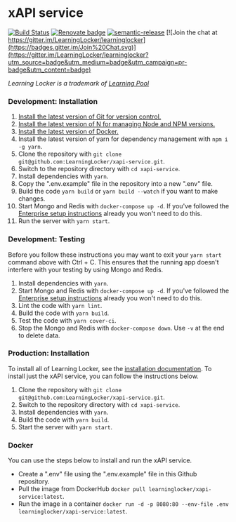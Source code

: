 # xAPI service

[![Build Status](https://circleci.com/gh/LearningLocker/xapi-service/tree/master.svg?style=shield&circle-token=b6b0c9f734e6e7d76a59e8dcf9d0e05eb2fef542)](https://circleci.com/gh/LearningLocker/xapi-service)
[![Renovate badge](https://img.shields.io/badge/Renovate-enabled-brightgreen.svg)](https://renovateapp.com/)
[![semantic-release](https://img.shields.io/badge/%20%20%F0%9F%93%A6%F0%9F%9A%80-semantic--release-e10079.svg)](https://github.com/semantic-release/semantic-release)
[![Join the chat at https://gitter.im/LearningLocker/learninglocker](https://badges.gitter.im/Join%20Chat.svg)](https://gitter.im/LearningLocker/learninglocker?utm_source=badge&utm_medium=badge&utm_campaign=pr-badge&utm_content=badge)

*Learning Locker is a trademark of [Learning Pool](http://learningpool.com)*

### Development: Installation

1. [Install the latest version of Git for version control.](https://git-scm.com/downloads)
1. [Install the latest version of N for managing Node and NPM versions.](https://github.com/tj/n#third-party-installers)
1. [Install the latest version of Docker.](https://docs.docker.com/get-docker/)
1. Install the latest version of yarn for dependency management with `npm i -g yarn`.
1. Clone the repository with `git clone git@github.com:LearningLocker/xapi-service.git`.
1. Switch to the repository directory with `cd xapi-service`.
1. Install dependencies with `yarn`.
1. Copy the ".env.example" file in the repository into a new ".env" file.
1. Build the code `yarn build` or `yarn build --watch` if you want to make changes.
1. Start Mongo and Redis with `docker-compose up -d`. If you've followed the [Enterprise setup instructions](https://github.com/LearningLocker/enterprise/blob/master/README.md) already you won't need to do this.
1. Run the server with `yarn start`.

### Development: Testing

Before you follow these instructions you may want to exit your `yarn start` command above with Ctrl + C. This ensures that the running app doesn't interfere with your testing by using Mongo and Redis.

1. Install dependencies with `yarn`.
1. Start Mongo and Redis with `docker-compose up -d`. If you've followed the [Enterprise setup instructions](https://github.com/LearningLocker/enterprise/blob/master/README.md) already you won't need to do this.
1. Lint the code with `yarn lint`.
1. Build the code with `yarn build`.
1. Test the code with `yarn cover-ci`.
1. Stop the Mongo and Redis with `docker-compose down`. Use `-v` at the end to delete data.

### Production: Installation
To install all of Learning Locker, see the [installation documentation](http://docs.learninglocker.net/guides-installing/). To install just the xAPI service, you can follow the instructions below.

1. Clone the repository with `git clone git@github.com:LearningLocker/xapi-service.git`.
1. Switch to the repository directory with `cd xapi-service`.
1. Install dependencies with `yarn`.
1. Build the code with `yarn build`.
1. Start the server with `yarn start`.

### Docker
You can use the steps below to install and run the xAPI service.

- Create a ".env" file using the ".env.example" file in this Github repository.
- Pull the image from DockerHub `docker pull learninglocker/xapi-service:latest`.
- Run the image in a container `docker run -d -p 8080:80 --env-file .env learninglocker/xapi-service:latest`.

